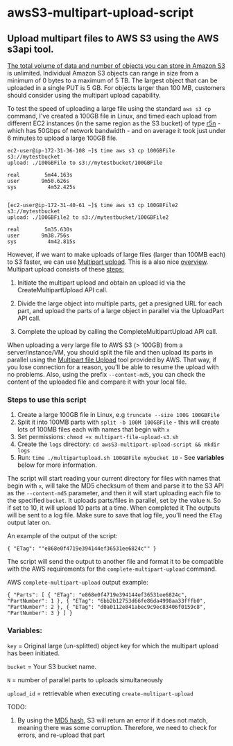 # awsS3-multipart-upload-script
## Upload multipart files to AWS S3 using the AWS s3api tool.

[The total volume of data and number of objects you can store in Amazon S3](https://aws.amazon.com/s3/faqs/) is unlimited. Individual Amazon S3 objects can range in size from a minimum of 0 bytes to a maximum of 5 TB. The largest object that can be uploaded in a single PUT is 5 GB. For objects larger than 100 MB, customers should consider using the multipart upload capability.

To test the speed of uploading a large file using the standard `aws s3 cp` command, I've created a 100GB file in Linux, and timed each upload from different EC2 instances (in the same region as the S3 bucket) of type [r5n](https://aws.amazon.com/ec2/instance-types/r5) - which has 50Gbps of network bandwidth - and on average it took just under 6 minutes to upload a large 100GB file.

```
ec2-user@ip-172-31-36-108 ~]$ time aws s3 cp 100GBFile s3://mytestbucket
upload: ./100GBFile to s3://mytestbucket/100GBFile
 
real        5m44.163s
user       9m50.626s
sys          4m52.425s
 
 
[ec2-user@ip-172-31-40-61 ~]$ time aws s3 cp 100GBFile2 s3://mytestbucket
upload: ./100GBFile2 to s3://mytestbucket/100GBFile2
 
real        5m35.630s
user       9m38.756s
sys          4m42.815s

```

However, if we want to make uploads of large files (larger than 100MB each) to S3 faster, we can use [Multipart upload](https://docs.aws.amazon.com/AmazonS3/latest/userguide/mpuoverview.html). This is a also nice [overview](https://www.linkedin.com/pulse/aws-s3-multipart-upload-using-cli-ravindra-singh/). Multipart upload consists of these [steps:](https://aws.amazon.com/blogs/compute/uploading-large-objects-to-amazon-s3-using-multipart-upload-and-transfer-acceleration/)

1.    Initiate the multipart upload and obtain an upload id via the CreateMultipartUpload API call.

2.    Divide the large object into multiple parts, get a presigned URL for each part, and upload the parts of a large object in parallel via the UploadPart API call.

3.    Complete the upload by calling the CompleteMultipartUpload API call.
 

When uploading a very large file to AWS S3 (> 100GB) from a server/instance/VM, you should split the file and then upload its parts in parallel using the [Multipart file Upload](https://docs.aws.amazon.com/cli/latest/reference/s3api/upload-part.html) tool provided by AWS. That way, if you lose connection for a reason, you'll be able to resume the upload with no problems. Also, using the prefix `--content-md5`, you can check the content of the uploaded file and compare it with your local file.

### Steps to use this script

1. Create a large 100GB file in Linux, e.g `truncate --size 100G 100GBFile`
2. Split it into 100MB parts with `split -b 100M 100GBFile` - this will create lots of 100MB files each with names that begin with `x`
3. Set permissions: `chmod +x multipart-file-upload-s3.sh`
4. Create the `logs` directory: `cd awsS3-multipart-upload-script && mkdir logs`
5. Run: `time ./multipartupload.sh 100GBFile mybucket 10` - See **variables** below for more information.
   
The script will start reading your current directory for files with names that begin with `x`, will take the MD5 checksum of them and parse it to the S3 API as the `--content-md5` parameter, and then it will start uploading each file to the specified `bucket`.
It uploads parts/files in parallel, set by the value `N`. So if set to 10, it will upload 10 parts at a time. 
When completed it
The outputs will be sent to a log file.
Make sure to save that log file, you'll need the `ETag` output later on.

An example of the output of the script:

<code>{
    "ETag": "\"e868e0f4719e394144ef36531ee6824c\""
}</code>

The script will send the output to another file and format it to be compatible with the AWS requirements for the `complete-multipart-upload` command.

AWS `complete-multipart-upload` output example:

<code>{
  "Parts": [
    {
      "ETag": "e868e0f4719e394144ef36531ee6824c",
      "PartNumber": 1
    },
    {
      "ETag": "6bb2b12753d66fe86da4998aa33fffb0",
      "PartNumber": 2
    },
    {
      "ETag": "d0a0112e841abec9c9ec83406f0159c8",
      "PartNumber": 3
    }
  ]
}</code>


### **Variables:**

`key` = Original large (un-splitted) object key for which the multipart upload has been initiated.

`bucket` = Your S3 bucket name.

`N` = number of parallel parts to uploads simultaneously

`upload_id` = retrievable when executing `create-multipart-upload`


TODO:
1. By using the [MD5 hash](https://awscli.amazonaws.com/v2/documentation/api/latest/reference/s3api/upload-part.html), S3 will return an error if it does not match, meaning there was some corruption. Therefore, we need to check for errors, and re-upload that part




